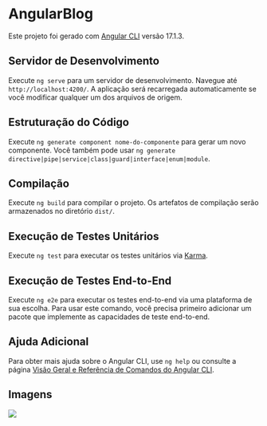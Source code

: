 # AngularBlog

Este projeto foi gerado com [Angular CLI](https://github.com/angular/angular-cli) versão 17.1.3.

## Servidor de Desenvolvimento

Execute `ng serve` para um servidor de desenvolvimento. Navegue até `http://localhost:4200/`. A aplicação será recarregada automaticamente se você modificar qualquer um dos arquivos de origem.

## Estruturação do Código

Execute `ng generate component nome-do-componente` para gerar um novo componente. Você também pode usar `ng generate directive|pipe|service|class|guard|interface|enum|module`.

## Compilação

Execute `ng build` para compilar o projeto. Os artefatos de compilação serão armazenados no diretório `dist/`.

## Execução de Testes Unitários

Execute `ng test` para executar os testes unitários via [Karma](https://karma-runner.github.io).

## Execução de Testes End-to-End

Execute `ng e2e` para executar os testes end-to-end via uma plataforma de sua escolha. Para usar este comando, você precisa primeiro adicionar um pacote que implemente as capacidades de teste end-to-end.

## Ajuda Adicional

Para obter mais ajuda sobre o Angular CLI, use `ng help` ou consulte a página [Visão Geral e Referência de Comandos do Angular CLI](https://angular.io/cli).

## Imagens

![](https://media.licdn.com/dms/image/D4D22AQGH6u9liolGig/feedshare-shrink_800/0/1708649175762?e=1712793600&v=beta&t=wrdO73hg2yz-HJRkSiv6ERke8FkvkcqVHzPOUSyleSs)
